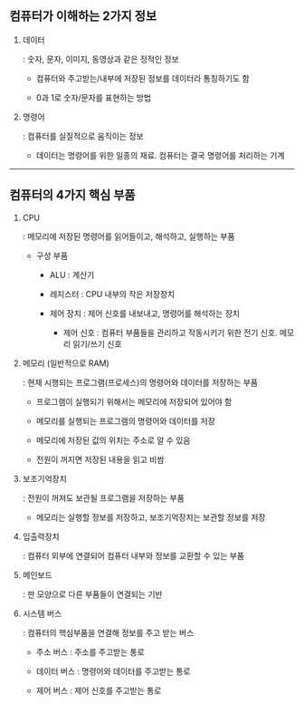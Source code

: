 ## 컴퓨터가 이해하는 2가지 정보

1. 데이터
   
   : 숫자, 문자, 이미지, 동영상과 같은 정적인 정보
   
   - 컴퓨터와 주고받는/내부에 저장된 정보를 데이터라 통칭하기도 함
   
   - 0과 1로 숫자/문자를 표현하는 방법

2. 명령어
   
   : 컴퓨터를 실질적으로 움직이는 정보
   
   - 데이터는 명령어를 위한 일종의 재료. 컴퓨터는 결국 명령어를 처리하는 기계

---

## 컴퓨터의 4가지 핵심 부품

1. CPU
   
   : 메모리에 저장된 명령어를 읽어들이고, 해석하고, 실행하는 부품
   
   - 구성 부품
     
     - ALU : 계산기
     
     - 레지스터 : CPU 내부의 작은 저장장치
     
     - 제어 장치 : 제어 신호를 내보내고, 명령어를 해석하는 장치
       
       - 제어 신호 : 컴퓨터 부품들을 관리하고 작동시키기 위한 전기 신호. 메모리 읽기/쓰기 신호

2. 메모리 (일반적으로 RAM)
   
   : 현재 시행되는 프로그램(프로세스)의 명령어와 데이터를 저장하는 부품
   
   - 프로그램이 실행되기 위해서는 메모리에 저장되어 있어야 함
   
   - 메모리를 실행되는 프로그램의 명령어와 데이터를 저장
   
   - 메모리에 저장된 값의 위치는 주소로 알 수 있음
   
   - 전원이 꺼지면 저장된 내용을 읽고 비쌈

3. 보조기억장치
   
   : 전원이 꺼져도 보관될 프로그램을 저장하는 부품
   
   - 메모리는 실행할 정보를 저장하고, 보조기억장치는 보관할 정보를 저장

4. 입출력장치
   
   : 컴퓨터 외부에 연결되어 컴퓨터 내부와 정보를 교환할 수 있는 부품

5. 메인보드
   
   : 판 모양으로 다른 부품들이 연결되는 기반

6. 시스템 버스
   
   : 컴퓨터의 핵심부품을 연결해  정보를 주고 받는 버스
   
   - 주소 버스 : 주소를 주고받는 통로
   
   - 데이터 버스 : 명령어와 데이터를 주고받는 통로
   
   - 제어 버스 : 제어 신호를 주고받는 통로
